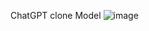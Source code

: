 ChatGPT clone Model
![image](https://github.com/user-attachments/assets/98a66220-3679-4989-b382-e127a2008b81)

